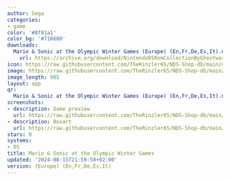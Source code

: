 ```yaml
---
author: Sega
categories:
- game
color: '#8f81a1'
color_bg: '#716680'
downloads:
  Mario & Sonic at the Olympic Winter Games (Europe) (En,Fr,De,Es,It).nds:
    url: https://archive.org/download/NintendoDSRomCollectionByGhostware/Mario%20%26%20Sonic%20at%20the%20Olympic%20Winter%20Games%20%28Europe%29%20%28En%2CFr%2CDe%2CEs%2CIt%29.nds
icon: https://raw.githubusercontent.com/TheRinzler65/NDS-Shop-db/main/docs/assets/images/icons/mario%26sonicwinterjo.png
image: https://raw.githubusercontent.com/TheRinzler65/NDS-Shop-db/main/docs/assets/images/icons/mario%26sonicwinterjo.png
image_length: 985
layout: app
qr:
  Mario & Sonic at the Olympic Winter Games (Europe) (En,Fr,De,Es,It).nds: https://db-NDS-Shop-db.netlify.app/assets/images/qr/mario--sonic-at-the-olympic-winter-games-europe-enfrdeesit-nds.png
screenshots:
- description: Game preview
  url: https://raw.githubusercontent.com/TheRinzler65/NDS-Shop-db/main/docs/assets/images/screenshots/mario%26sonicwinterjo/mario%26sonicwinterjo.png
- description: Boxart
  url: https://raw.githubusercontent.com/TheRinzler65/NDS-Shop-db/main/docs/assets/images/boxart/Mario%20%26%20Sonic%20at%20the%20Olympic%20Winter%20Games%20(Europe)%20(En%2CFr%2CDe%2CEs%2CIt).nds.png
stars: 0
systems:
- DS
title: Mario & Sonic at the Olympic Winter Games
updated: '2024-08-15T21:59:58+02:00'
version: (Europe) (En,Fr,De,Es,It)
---
```

